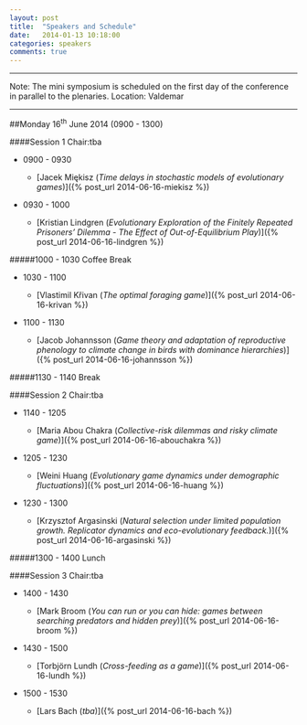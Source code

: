 ```yaml
---
layout: post
title:  "Speakers and Schedule"
date:   2014-01-13 10:18:00
categories: speakers
comments: true
---
```



***
Note: The mini symposium is scheduled on the first day of the conference in parallel to the plenaries.
Location: Valdemar 
***


##Monday 16<sup>th</sup> June 2014 (0900 - 1300)

####Session 1	Chair:tba


* 0900 - 0930
	* [Jacek Miękisz (*Time delays in stochastic models of evolutionary games*)]({% post_url 2014-06-16-miekisz %}) 

* 0930 - 1000
	* [Kristian Lindgren (*Evolutionary Exploration of the Finitely Repeated Prisoners’ Dilemma - The Effect of Out-of-Equilibrium Play*)]({% post_url 2014-06-16-lindgren %}) 

#####1000 - 1030 Coffee Break	

* 1030 - 1100
	* [Vlastimil Křivan (*The optimal foraging game*)]({% post_url 2014-06-16-krivan %}) 

* 1100 - 1130
	* [Jacob Johannsson (*Game theory and adaptation of reproductive phenology to climate change in birds with dominance hierarchies*)]({% post_url 2014-06-16-johannsson %})


#####1130 - 1140 Break

####Session 2	Chair:tba
 

* 1140 - 1205
	* [Maria Abou Chakra (*Collective-risk dilemmas and risky climate game*)]({% post_url 2014-06-16-abouchakra %})

* 1205 - 1230
	* [Weini Huang (*Evolutionary game dynamics under demographic fluctuations*)]({% post_url 2014-06-16-huang %})

* 1230 - 1300
	* [Krzysztof Argasinski (*Natural selection under limited population growth. Replicator dynamics and eco-evolutionary feedback.*)]({% post_url 2014-06-16-argasinski %})


#####1300 - 1400 Lunch

####Session 3	Chair:tba

* 1400 - 1430
	* [Mark Broom (*You can run or you can hide: games between searching predators and hidden prey*)]({% post_url 2014-06-16-broom %}) 

* 1430 - 1500
	* [Torbjörn Lundh (*Cross-feeding as a game*)]({% post_url 2014-06-16-lundh %}) 

* 1500 - 1530
	* [Lars Bach (*tba*)]({% post_url 2014-06-16-bach %}) 
